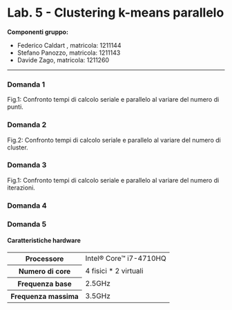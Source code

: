 # Lab. 5 -  Clustering k-means parallelo

**Componenti gruppo:**

- Federico Caldart , matricola: 1211144
- Stefano Panozzo, matricola: 1211143
- Davide Zago, matricola: 1211260
***

### Domanda 1

<img class="dist" src=""  />
<figcaption class="dist">Fig.1: Confronto tempi di calcolo seriale e parallelo al variare del numero di punti.</figcaption>

### Domanda 2

<img class="dist" src=""  />
<figcaption class="dist">Fig.2: Confronto tempi di calcolo seriale e parallelo al variare del numero di cluster.</figcaption>


### Domanda 3

<img class="dist" src=""  />
<figcaption class="dist">Fig.1: Confronto tempi di calcolo seriale e parallelo al variare del numero di iterazioni.</figcaption>

### Domanda 4


### Domanda 5
#### Caratteristiche hardware

<table>
  <tr>
  <th>Processore</th>
  <td>Intel® Core™ i7-4710HQ</td>
  </tr>
  <tr>
    <th>Numero di core</th>
    <td>4 fisici * 2 virtuali</td>
  </tr>
  <tr>
    <th>Frequenza base</th>
    <td>2.5GHz</td>
  </tr>
  <tr>
    <th>Frequenza massima</th>
    <td>3.5GHz</td>
  </tr>
 </table>















